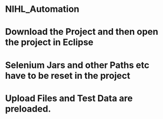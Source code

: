 # NIHL_Automation
# Download the Project and then open the project in Eclipse
# Selenium Jars and other Paths etc have to be reset in the project
# Upload Files and Test Data are preloaded.
